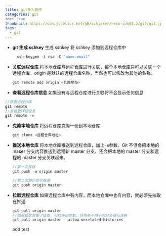 ```yaml
---
title: git多人协作
categories: git
toc: true
thumbnail: https://cdn.jsdelivr.net/gh/zzhjoker/hexo-cdn@1.2/git/git.jpg
tags:
  - git
---
```


- **git 生成 sshkey**
  生成 sshkey 将 sshkey 添加到远程仓库中

  ```javascript
    ssh-keygen -t rsa -C "name.email"
  ```

<!--more-->

- **关联远程仓库**
  将本地仓库与远程仓库进行关联，每个本地仓库只可以关联一个远程仓库，origin 是默认的远程仓库名称，当然也可以修改为其他的名称。

  ```javascript
  git remote add origin <仓库地址>
  ```

* **查看远程仓库信息**
  如果没有与远程仓库进行关联将不会显示任何信息

```javascript
//查看远程仓库
git remote
//查看更详细信息
git remote -v
```

- **克隆本地仓库**
  将远程仓库克隆一份到本地仓库
  ```javascript
  git clone <远程仓库地址>
  ```
- **推送本地仓库**
  将本地仓库推送到远程仓库，加上`-u`参数，Git 不但会把本地的 maser 分支内容推送到远程新 master 分支，还会把本地的 master 分支和远程的 master 分支关联起来。

  ```javascript
  //第一次推送
  git push -u origin master

  //第二次简化命令推送
  git push origin master
  ```

- **拉取远程仓库**
  如果远程仓库中有内容，而本地仓库中也有内容，就必须先拉取在推送

  ```javascript
  git pull origin master
  //如果拉取发生了错误，可以使用参数，将两条不相干的分支强行合并
  git pull origin master --allow-unrelated-histories
  ```

  add test
